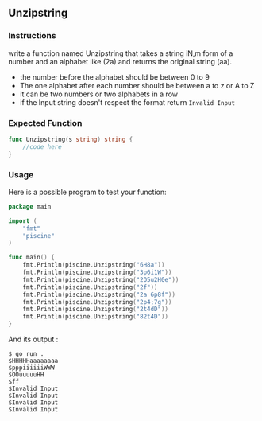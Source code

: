 ## Unzipstring


### Instructions

write a function named Unzipstring that takes a string iN,m form of a number and an alphabet like (2a) and returns the original string (aa).

- the number before the alphabet should be between 0 to 9 
- The one  alphabet after each number should be  between a to z or A to Z
- it can be two numbers or two alphabets in a row
- if the Input string doesn't respect the format return `Invalid Input`


### Expected Function

```go
func Unzipstring(s string) string {
    //code here
}
```

### Usage

Here is a possible program to test your function:

```go
package main

import (
    "fmt"
    "piscine"
)

func main() {
    fmt.Println(piscine.Unzipstring("6H8a"))
    fmt.Println(piscine.Unzipstring("3p6i1W"))
    fmt.Println(piscine.Unzipstring("2O5u2H0e"))
    fmt.Println(piscine.Unzipstring("2f"))
    fmt.Println(piscine.Unzipstring("2a 6p8f"))
    fmt.Println(piscine.Unzipstring("2p4;7g"))
    fmt.Println(piscine.Unzipstring("2t4dD"))
    fmt.Println(piscine.Unzipstring("82t4D"))
}
```

And its output :

```console
$ go run .
$HHHHHaaaaaaaa
$pppiiiiiiWWW
$OOuuuuuHH
$ff
$Invalid Input
$Invalid Input
$Invalid Input
$Invalid Input
```
